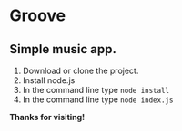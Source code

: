 # Groove
## Simple music app.
1. Download or clone the project.
2. Install node.js
3. In the command line type `node install`
4. In the command line type `node index.js`

**Thanks for visiting!**
